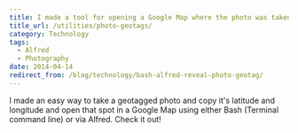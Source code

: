 ```yaml
---
title: I made a tool for opening a Google Map where the photo was taken
title_url: /utilities/photo-geotags/
category: Technology
tags:
  - Alfred
  - Photography
date: 2014-04-14
redirect_from: /blog/technology/bash-alfred-reveal-photo-geotag/
---
```

I made an easy way to take a geotagged photo and copy it's latitude and longitude and open that spot in a Google Map using either Bash (Terminal command line) or via Alfred. Check it out!

